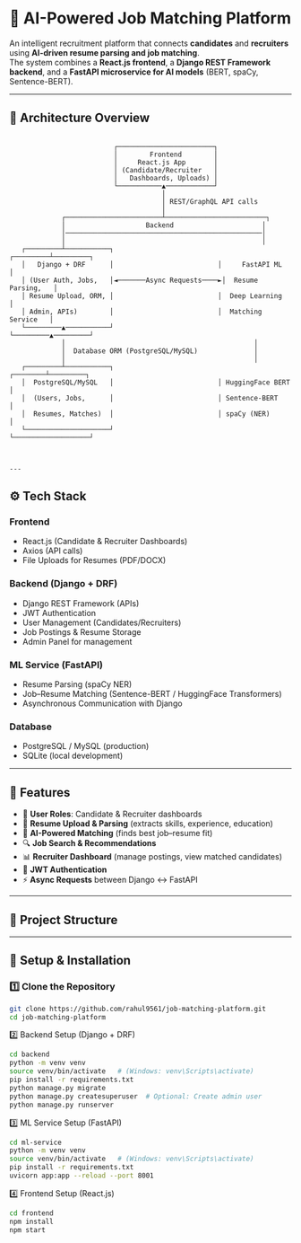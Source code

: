 # 🚀 AI-Powered Job Matching Platform  

An intelligent recruitment platform that connects **candidates** and **recruiters** using **AI-driven resume parsing and job matching**.  
The system combines a **React.js frontend**, a **Django REST Framework backend**, and a **FastAPI microservice for AI models** (BERT, spaCy, Sentence-BERT).  

---

## 📌 Architecture Overview  
```

                          ┌────────────────────────┐
                          │        Frontend        │
                          │     React.js App       │
                          │ (Candidate/Recruiter   │
                          │   Dashboards, Uploads) │
                          └───────────▲────────────┘
                                      │
                                      │ REST/GraphQL API calls
                                      │
             ┌────────────────────────┴─────────────────────────┐
             │                    Backend                      │
             │─────────────────────────────────────────────────│
             │                                                 │
   ┌─────────┴───────────┐                          ┌─────────┴─────────┐
   │   Django + DRF      │                          │     FastAPI ML     │
   │ (User Auth, Jobs,   │◄───────Async Requests────►│  Resume Parsing,   │
   │ Resume Upload, ORM, │                          │  Deep Learning      │
   │ Admin, APIs)        │                          │  Matching Service   │
   └─────────▲───────────┘                          └─────────▲─────────┘
             │                                               │
             │  Database ORM (PostgreSQL/MySQL)              │
             │                                               │
   ┌─────────┴───────────┐                          ┌────────┴─────────┐
   │  PostgreSQL/MySQL   │                          │ HuggingFace BERT │
   │  (Users, Jobs,      │                          │ Sentence-BERT     │
   │  Resumes, Matches)  │                          │ spaCy (NER)       │
   └─────────────────────┘                          └───────────────────┘



---
```
## ⚙️ Tech Stack  

### **Frontend**
- React.js (Candidate & Recruiter Dashboards)  
- Axios (API calls)  
- File Uploads for Resumes (PDF/DOCX)  

### **Backend (Django + DRF)**
- Django REST Framework (APIs)  
- JWT Authentication  
- User Management (Candidates/Recruiters)  
- Job Postings & Resume Storage  
- Admin Panel for management  

### **ML Service (FastAPI)**
- Resume Parsing (spaCy NER)  
- Job–Resume Matching (Sentence-BERT / HuggingFace Transformers)  
- Asynchronous Communication with Django  

### **Database**
- PostgreSQL / MySQL (production)  
- SQLite (local development)  

---

## 🔑 Features  

- 👤 **User Roles**: Candidate & Recruiter dashboards  
- 📄 **Resume Upload & Parsing** (extracts skills, experience, education)  
- 🧠 **AI-Powered Matching** (finds best job–resume fit)  
- 🔍 **Job Search & Recommendations**  
- 📊 **Recruiter Dashboard** (manage postings, view matched candidates)  
- 🔐 **JWT Authentication**  
- ⚡ **Async Requests** between Django ↔ FastAPI  

---

## 📂 Project Structure  




---

## 🚀 Setup & Installation  

### 1️⃣ Clone the Repository
```bash
git clone https://github.com/rahul9561/job-matching-platform.git
cd job-matching-platform
```

2️⃣ Backend Setup (Django + DRF)
```bash
cd backend
python -m venv venv
source venv/bin/activate   # (Windows: venv\Scripts\activate)
pip install -r requirements.txt
python manage.py migrate
python manage.py createsuperuser  # Optional: Create admin user
python manage.py runserver
```


3️⃣ ML Service Setup (FastAPI)
```bash
cd ml-service
python -m venv venv
source venv/bin/activate   # (Windows: venv\Scripts\activate)
pip install -r requirements.txt
uvicorn app:app --reload --port 8001
```

4️⃣ Frontend Setup (React.js)
```bash
cd frontend
npm install
npm start
```


